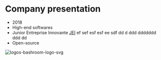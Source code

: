 # Company presentation

- 2018
- High-end softwares
- Junior Entreprise Innovante [JEI](https://entreprendre.service-public.fr/vosdroits/F31188) ef sef esf esf ee sdf dd d ddd ddddddd ddd dd
- Open-source

![logos-bashroom-logo-svg](/logos/bashroom-logo.svg)
